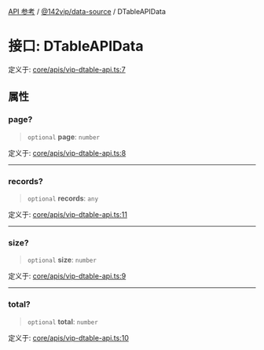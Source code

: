 [API 参考](../../../index.md) / [@142vip/data-source](../index.md) / DTableAPIData

# 接口: DTableAPIData

定义于: [core/apis/vip-dtable-api.ts:7](https://github.com/142vip/core-x/blob/d59cdcda9f62fc93dcb0efb54c66772997c75711/packages/data-source/src/core/apis/vip-dtable-api.ts#L7)

## 属性

### page?

> `optional` **page**: `number`

定义于: [core/apis/vip-dtable-api.ts:8](https://github.com/142vip/core-x/blob/d59cdcda9f62fc93dcb0efb54c66772997c75711/packages/data-source/src/core/apis/vip-dtable-api.ts#L8)

***

### records?

> `optional` **records**: `any`

定义于: [core/apis/vip-dtable-api.ts:11](https://github.com/142vip/core-x/blob/d59cdcda9f62fc93dcb0efb54c66772997c75711/packages/data-source/src/core/apis/vip-dtable-api.ts#L11)

***

### size?

> `optional` **size**: `number`

定义于: [core/apis/vip-dtable-api.ts:9](https://github.com/142vip/core-x/blob/d59cdcda9f62fc93dcb0efb54c66772997c75711/packages/data-source/src/core/apis/vip-dtable-api.ts#L9)

***

### total?

> `optional` **total**: `number`

定义于: [core/apis/vip-dtable-api.ts:10](https://github.com/142vip/core-x/blob/d59cdcda9f62fc93dcb0efb54c66772997c75711/packages/data-source/src/core/apis/vip-dtable-api.ts#L10)
